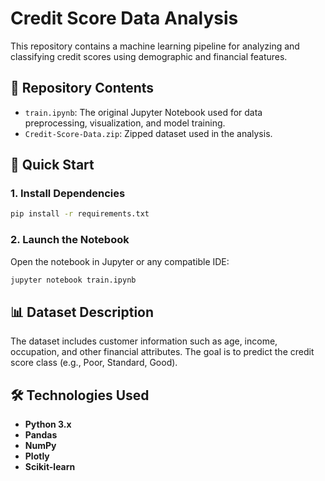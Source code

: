 # Credit Score Data Analysis

This repository contains a machine learning pipeline for analyzing and classifying credit scores using demographic and financial features.

## 📁 Repository Contents

- `train.ipynb`: The original Jupyter Notebook used for data preprocessing, visualization, and model training.
- `Credit-Score-Data.zip`: Zipped dataset used in the analysis.

## 🚀 Quick Start

### 1. Install Dependencies

```bash
pip install -r requirements.txt
```

### 2. Launch the Notebook

Open the notebook in Jupyter or any compatible IDE:

```bash
jupyter notebook train.ipynb
```

## 📊 Dataset Description

The dataset includes customer information such as age, income, occupation, and other financial attributes. The goal is to predict the credit score class (e.g., Poor, Standard, Good).

## 🛠️ Technologies Used

- **Python 3.x**
- **Pandas**
- **NumPy**
- **Plotly**
- **Scikit-learn**

